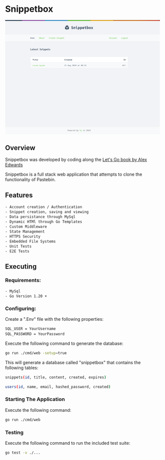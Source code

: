 # Snippetbox

![Snippet Box Front Page](snippetbox.png)

## Overview

Snippetbox was developed by coding along the [Let's Go book by Alex Edwards](https://lets-go.alexedwards.net/)

Snippetbox is a full stack web application that attempts to clone the functionality of Pastebin.

## Features

    - Account creation / Authentication
    - Snippet creation, saving and viewing
    - Data persistance through MySql
    - Dynamic HTMl through Go Templates
    - Custom Middleware
    - State Management
    - HTTPS Security
    - Embedded File Systems
    - Unit Tests
    - E2E Tests

## Executing

### Requirements:
    - MySql
    - Go Version 1.20 +

### Configuring:
Create a ".Env" file with the following properties:
```sh
SQL_USER = YourUsername
SQL_PASSWORD = YourPassword
```
Execute the following command to generate the database:
```sh
go run ./cmd/web -setup=true
```

This will generate a database called "snippetbox" that contains the following tables:
```sh
snippets(id, title, content, created, expires)
```

```sh
users(id, name, email, hashed_password, created)
```

### Starting The Application
Execute the following command:
```sh
go run ./cmd/web
```

### Testing
Execute the following command to run the included test suite:
```sh
go test -v ./...
```
